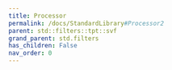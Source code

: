 ```yaml
---
title: Processor
permalink: /docs/StandardLibrary#Processor2
parent: std::filters::tpt::svf
grand_parent: std.filters
has_children: False
nav_order: 0
---
```

